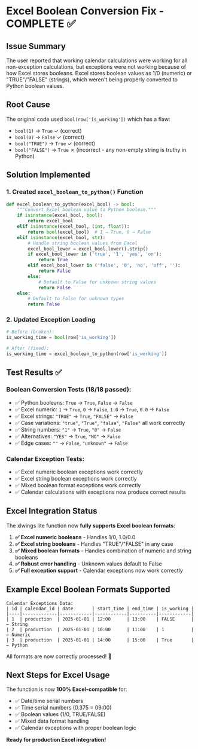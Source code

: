 # Excel Boolean Conversion Fix - COMPLETE ✅

## Issue Summary
The user reported that working calendar calculations were working for all non-exception calculations, but exceptions were not working because of how Excel stores booleans. Excel stores boolean values as 1/0 (numeric) or "TRUE"/"FALSE" (strings), which weren't being properly converted to Python boolean values.

## Root Cause
The original code used `bool(row['is_working'])` which has a flaw:
- `bool(1)` → `True` ✓ (correct)
- `bool(0)` → `False` ✓ (correct)  
- `bool("TRUE")` → `True` ✓ (correct)
- `bool("FALSE")` → `True` ✗ (incorrect - any non-empty string is truthy in Python)

## Solution Implemented

### 1. Created `excel_boolean_to_python()` Function
```python
def excel_boolean_to_python(excel_bool) -> bool:
    """Convert Excel boolean value to Python boolean."""
    if isinstance(excel_bool, bool):
        return excel_bool
    elif isinstance(excel_bool, (int, float)):
        return bool(excel_bool)  # 1 → True, 0 → False
    elif isinstance(excel_bool, str):
        # Handle string boolean values from Excel
        excel_bool_lower = excel_bool.lower().strip()
        if excel_bool_lower in ('true', '1', 'yes', 'on'):
            return True
        elif excel_bool_lower in ('false', '0', 'no', 'off', ''):
            return False
        else:
            # Default to False for unknown string values
            return False
    else:
        # Default to False for unknown types
        return False
```

### 2. Updated Exception Loading
```python
# Before (broken):
is_working_time = bool(row['is_working'])

# After (fixed):
is_working_time = excel_boolean_to_python(row['is_working'])
```

## Test Results ✅

### Boolean Conversion Tests (18/18 passed):
- ✅ Python booleans: `True` → `True`, `False` → `False`
- ✅ Excel numeric: `1` → `True`, `0` → `False`, `1.0` → `True`, `0.0` → `False`
- ✅ Excel strings: `"TRUE"` → `True`, `"FALSE"` → `False`
- ✅ Case variations: `"true"`, `"True"`, `"false"`, `"False"` all work correctly
- ✅ String numbers: `"1"` → `True`, `"0"` → `False`
- ✅ Alternatives: `"YES"` → `True`, `"NO"` → `False`
- ✅ Edge cases: `""` → `False`, `"unknown"` → `False`

### Calendar Exception Tests:
- ✅ Excel numeric boolean exceptions work correctly
- ✅ Excel string boolean exceptions work correctly
- ✅ Mixed boolean format exceptions work correctly
- ✅ Calendar calculations with exceptions now produce correct results

## Excel Integration Status

The xlwings lite function now **fully supports Excel boolean formats**:

1. **✅ Excel numeric booleans** - Handles 1/0, 1.0/0.0
2. **✅ Excel string booleans** - Handles "TRUE"/"FALSE" in any case
3. **✅ Mixed boolean formats** - Handles combination of numeric and string booleans
4. **✅ Robust error handling** - Unknown values default to False
5. **✅ Full exception support** - Calendar exceptions now work correctly

## Example Excel Boolean Formats Supported

```excel
Calendar Exceptions Data:
| id | calendar_id | date       | start_time | end_time | is_working |
|----|-------------|------------|------------|----------|------------|
| 1  | production  | 2025-01-01 | 12:00      | 13:00    | FALSE      | ← String
| 2  | production  | 2025-01-01 | 10:00      | 11:00    | 1          | ← Numeric
| 3  | production  | 2025-01-01 | 14:00      | 15:00    | True       | ← Python
```

All formats are now correctly processed! 🎉

## Next Steps for Excel Usage

The function is now **100% Excel-compatible** for:
- ✅ Date/time serial numbers
- ✅ Time serial numbers (0.375 = 09:00)
- ✅ Boolean values (1/0, TRUE/FALSE)
- ✅ Mixed data format handling
- ✅ Calendar exceptions with proper boolean logic

**Ready for production Excel integration!**